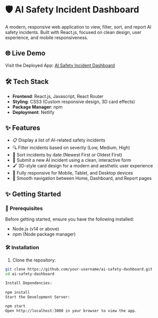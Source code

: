 # 🛡️ AI Safety Incident Dashboard

A modern, responsive web application to view, filter, sort, and report AI safety incidents. Built with React.js, focused on clean design, user experience, and mobile responsiveness.

## 🌐 Live Demo

Visit the Deployed App: [AI Safety Incident Dashboard](https://ai-safety-incident-dashboard.netlify.app/)

## 🛠️ Tech Stack

* **Frontend**: React.js, Javascript, React Router  
* **Styling**: CSS3 (Custom responsive design, 3D card effects)  
* **Package Manager**: npm  
* **Deployment**: Netlify  

## ✨ Features

* 📋 Display a list of AI-related safety incidents  
* 🔍 Filter incidents based on severity (Low, Medium, High)  
* 🧹 Sort incidents by date (Newest First or Oldest First)  
* 📝 Submit a new AI incident using a clean, interactive form  
* 🖌️ 3D-style card design for a modern and aesthetic user experience  
* 📱 Fully responsive for Mobile, Tablet, and Desktop devices  
* 🚀 Smooth navigation between Home, Dashboard, and Report pages  

## ✨ Getting Started

### 🚨 Prerequisites

Before getting started, ensure you have the following installed:

* Node.js (v14 or above)
* npm (Node package manager)

### 🛠️ Installation

1. Clone the repository:

```bash
git clone https://github.com/your-username/ai-safety-dashboard.git
cd ai-safety-dashboard

Install Dependencies:
 
npm install
Start the Development Server:
 
npm start
Open http://localhost:3000 in your browser to view the app.

